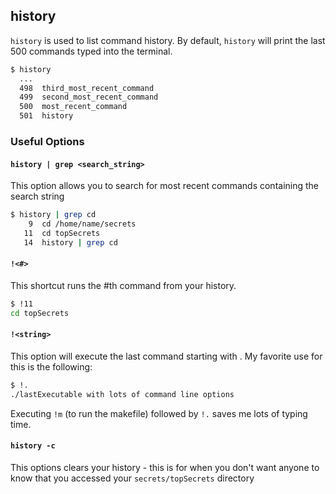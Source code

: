 ---
---

history
--

`history` is used to list command history. By default, `history` will print the last 500 commands typed into the terminal.

~~~ bash
$ history
  ...
  498  third_most_recent_command
  499  second_most_recent_command
  500  most_recent_command
  501  history
~~~

<!--more-->

### Useful Options

#### `history | grep <search_string>`
This option allows you to search for most recent commands containing the search string

~~~ bash
$ history | grep cd
    9  cd /home/name/secrets
   11  cd topSecrets
   14  history | grep cd
~~~

#### `!<#>`
This shortcut runs the #th command from your history.

~~~ bash
$ !11
cd topSecrets
~~~

#### `!<string>`
This option will execute the last command starting with <string>.
My favorite use for this is the following:

~~~ bash
$ !.
./lastExecutable with lots of command line options
~~~

Executing `!m` (to run the makefile) followed by `!.` saves me lots of typing time.

#### `history -c`
This options clears your history - this is for when you don't want anyone to know that you accessed your `secrets/topSecrets` directory
